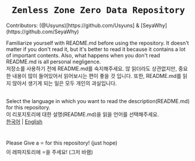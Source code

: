 <div align="center">
  <h1><code>Zenless Zone Zero Data Repository</code></h1>
</div>
Contributors: (@Usyuns)[https://github.com/Usyuns] & [SeyaWhy](https://github.com/SeyaWhy)

Familiarize yourself with README.md before using the repository. It doesn't matter if you don't read it, but it's better to read it because it contains a lot of important contents. Also, what happens when you don't read README.md is all personal negligence.<br>
저장소를 사용하기 전에 README.md를 숙지해주세요. 않 읽더라도 상관없지만, 중요한 내용이 많이 들어있어서 읽어보시는 편이 좋을 것 입니다. 또한, README.md를 읽지 않아서 생기게 되는 일은 모두 개인의 과실입니다.<br><br>

Select the language in which you want to read the description(README.md) for this repository.<br>
이 리포지토리에 대한 설명(README.md)을 읽을 언어를 선택해주세요.<br>
[한국어](https://github.com/Usyuns/ZZZData/blob/main/Languages/ko-kr/README.md) | [English](https://github.com/Usyuns/ZZZData/blob/main/Languages/en-us/README.md)

#

Please Give a ⭐ for this repository! (just hope)<br>이 레파지토리에 ⭐을 주세요! (그저 바램)

